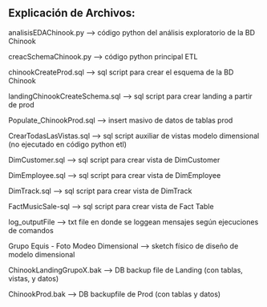 <h2><strong>Explicación de Archivos:</strong></h2>

analisisEDAChinook.py --> código python del análisis exploratorio de la BD Chinook

creacSchemaChinook.py --> código python principal ETL

chinookCreateProd.sql --> sql script para crear el esquema de la BD Chinook

landingChinookCreateSchema.sql --> sql script para crear landing a partir de prod

Populate_ChinookProd.sql --> insert masivo de datos de tablas prod

CrearTodasLasVistas.sql --> sql script auxiliar de vistas modelo dimensional (no ejecutado en código python etl)

DimCustomer.sql --> sql script para crear vista de DimCustomer

DimEmployee.sql --> sql script para crear vista de DimEmployee

DimTrack.sql --> sql script para crear vista de DimTrack

FactMusicSale-sql --> sql script para crear vista de Fact Table

log_outputFile --> txt file en donde se loggean mensajes según ejecuciones de comandos

Grupo Equis - Foto Modeo Dimensional --> sketch físico de diseño de modelo dimensional

ChinookLandingGrupoX.bak --> DB backup file de Landing (con tablas, vistas, y datos)

ChinookProd.bak --> DB backupfile de Prod (con tablas y datos)

